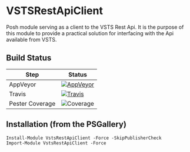# VSTSRestApiClient
Posh module serving as a client to the VSTS Rest Api. It is the purpose of this module to provide a practical solution for interfacing with the Api available from VSTS.

## Build Status

|Step| Status |
|----|--------------|
|AppVeyor|[![AppVeyor](https://ci.appveyor.com/api/projects/status/5krn1gct8a0cyis1?svg=true)](https://ci.appveyor.com/project/PoshTamer/vstsrestapiclient)|
|Travis|[![Travis](https://travis-ci.org/PoshTamer/VstsRestApiClient.svg?branch=add-tests-src)](https://travis-ci.org/PoshTamer/VstsRestApiClient)|
|Pester Coverage|![Coverage](https://img.shields.io/badge/Coverage-93.87%25-brightgreen.svg)|

## Installation (from the PSGallery)

    Install-Module VstsRestApiClient -Force -SkipPublisherCheck
    Import-Module VstsRestApiClient -Force















































